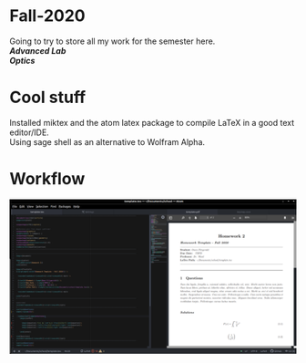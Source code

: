 # Fall-2020
Going to try to store all my work for the semester here. \
***Advanced Lab*** \
***Optics*** 

# Cool stuff
Installed miktex and the atom latex package to compile LaTeX in a good text editor/IDE. \
Using sage shell as an alternative to Wolfram Alpha. 

# Workflow
![image](images/workflow.png)
